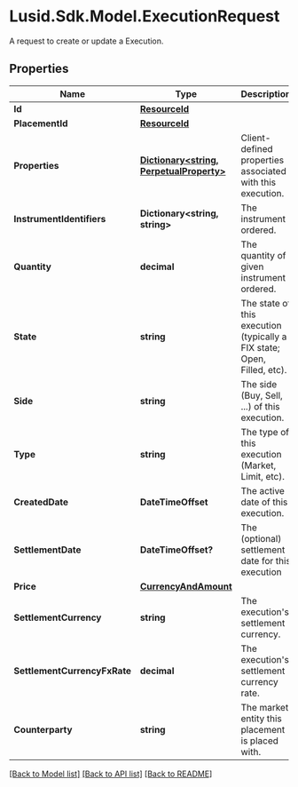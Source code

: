 # Lusid.Sdk.Model.ExecutionRequest
A request to create or update a Execution.

## Properties

Name | Type | Description | Notes
------------ | ------------- | ------------- | -------------
**Id** | [**ResourceId**](ResourceId.md) |  | 
**PlacementId** | [**ResourceId**](ResourceId.md) |  | 
**Properties** | [**Dictionary&lt;string, PerpetualProperty&gt;**](PerpetualProperty.md) | Client-defined properties associated with this execution. | [optional] 
**InstrumentIdentifiers** | **Dictionary&lt;string, string&gt;** | The instrument ordered. | 
**Quantity** | **decimal** | The quantity of given instrument ordered. | 
**State** | **string** | The state of this execution (typically a FIX state; Open, Filled, etc). | 
**Side** | **string** | The side (Buy, Sell, ...) of this execution. | 
**Type** | **string** | The type of this execution (Market, Limit, etc). | 
**CreatedDate** | **DateTimeOffset** | The active date of this execution. | 
**SettlementDate** | **DateTimeOffset?** | The (optional) settlement date for this execution | [optional] 
**Price** | [**CurrencyAndAmount**](CurrencyAndAmount.md) |  | 
**SettlementCurrency** | **string** | The execution&#39;s settlement currency. | 
**SettlementCurrencyFxRate** | **decimal** | The execution&#39;s settlement currency rate. | 
**Counterparty** | **string** | The market entity this placement is placed with. | 

[[Back to Model list]](../README.md#documentation-for-models) [[Back to API list]](../README.md#documentation-for-api-endpoints) [[Back to README]](../README.md)

